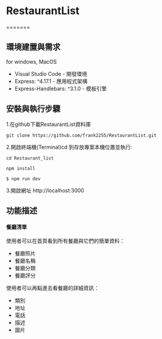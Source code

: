 # RestaurantList
=======

## **環境建置與需求**

for windows, MacOS

* Visual Studio Code - 開發環境
* Express: ^4.17.1 - 應用程式架構
* Express-Handlebars: ^3.1.0 - 模板引擎
	
## **安裝與執行步驟**

1.在github下載RestaurantList資料庫

	git clone https://github.com/frank2255/RestaurantList.git 

2.開啟終端機(Terminal)cd 到存放專案本機位置並執行:

	cd Restaurant_list 
	
	npm install
	
	$ npm run dev

3.開啟網址 http://localhost:3000

## **功能描述**

#### 餐廳清單

使用者可以在首頁看到所有餐廳與它們的簡單資料：
* 餐廳照片
* 餐廳名稱
* 餐廳分類
* 餐廳評分

使用者可以再點進去看餐廳的詳細資訊：
* 類別
* 地址
* 電話
* 描述
* 圖片

